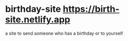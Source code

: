 # birthday-site  https://birth-site.netlify.app


a site to send someone who has a birthday or to yourself
